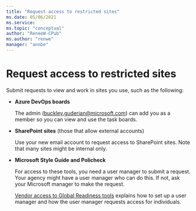 ```yaml
---
title: "Request access to restricted sites"
ms.date: 05/06/2021
ms.service: 
ms.topic: "conceptual"
author: "ReneeW-CPub"
ms.author: "renwe"
manager: "annbe"
---
```


# Request access to restricted sites

Submit requests to view and work in sites you use, such as the following:

- **Azure DevOps boards**

  The admin (<buckley.guderian@microsoft.com>) can add you as a member so you can view and use the task boards. 

- **SharePoint sites** (those that allow external accounts)
 
  Use your new email account to request access to SharePoint sites. Note that many sites might be internal only.

- **Microsoft Style Guide and Policheck**

  For access to these tools, you need a user manager to submit a request. Your agency might have a user manager who can do this. If not, ask your Microsoft manager to make the request. 
  
  [Vendor access to Global Readiness tools](https://microsoft.sharepoint.com/sites/globalreadiness/KBLibrary/Forms/All%20properties.aspx?id=%2Fsites%2Fglobalreadiness%2FKBLibrary%2F1805%2Epdf&parent=%2Fsites%2Fglobalreadiness%2FKBLibrary) explains how to set up a user manager and how the user manager requests access for individuals.
